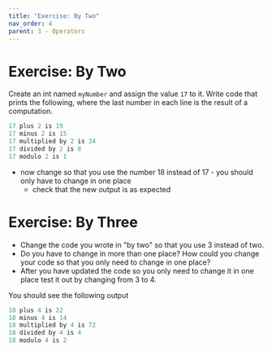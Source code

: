 ```yaml
---
title: "Exercise: By Two"
nav_order: 4
parent: 3 - Operators
---
```


# Exercise: By Two

Create an int named `myNumber` and assign the value `17` to it.
Write code that prints the following, where the last number in each line is the result of a computation.
```java
17 plus 2 is 19
17 minus 2 is 15
17 multiplied by 2 is 34
17 divided by 2 is 8
17 modulo 2 is 1
```
- now change so that you use the number 18 instead of 17 - you should only have to change in one place
  - check that the new output is as expected

# Exercise: By Three
  - Change the code you wrote in "by two" so that you use 3 instead of two.
  - Do you have to change in more than one place? How could you change your code so that you only need to change in one place?
  - After you have updated the code so you only need to change it in one place test it out by changing from 3 to 4.

You should see the following output
```java
18 plus 4 is 22
18 minus 4 is 14
18 multiplied by 4 is 72
18 divided by 4 is 4
18 modulo 4 is 2
```